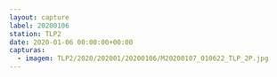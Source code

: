 ```yaml
---
layout: capture
label: 20200106
station: TLP2
date: 2020-01-06 00:00:00+00:00
capturas:
  - imagem: TLP2/2020/202001/20200106/M20200107_010622_TLP_2P.jpg
---
```

